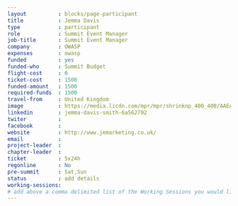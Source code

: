 ```yaml
---
layout          : blocks/page-participant
title           : Jemma Davis
type            : participant
role            : Summit Event Manager
job-title       : Summit Event Manager
company         : OWASP
expenses        : owasp
funded          : yes
funded-who      : Summit Budget
flight-cost     : 0
ticket-cost     : 1500
funded-amount   : 1500
required-funds  : 1500
travel-from     : United Kingdom
image           : https://media.licdn.com/mpr/mpr/shrinknp_400_400/AAEAAQAAAAAAAALqAAAAJGU0MGY3ZmY5LTY5ZjktNDM2MC1iMzIxLWE4YWY5MjJiOTNiNA.jpg
linkedin        : jemma-davis-smith-6a562792
twiter          :
facebook        :
website         : http://www.jemarketing.co.uk/
email           :
project-leader  :
chapter-leader  :
ticket          : 5x24h
regonline       : No
pre-summit      : Sat,Sun
status          : add details
working-sessions:
# add above a comma delimited list of the Working Sessions you would like to attend (use the session's title)
---
```


<!-- put more details about participant here -->
